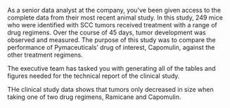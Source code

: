 As a senior data analyst at the company, you've been given access to the complete data from their most recent animal study. In this study, 
249 mice who were identified with SCC tumors received treatment with a range of drug regimens. Over the course of 45 days, tumor development was observed and measured. 
The purpose of this study was to compare the performance of Pymaceuticals’ drug of interest, Capomulin, against the other treatment regimens.

The executive team has tasked you with generating all of the tables and figures needed for the technical report of the clinical study.

THe clinical study data shows that tumors only decreased in size when taking one of two drug regimens, Ramicane and Capomulin. 
